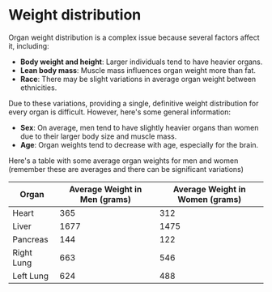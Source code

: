 # Weight distribution

Organ weight distribution is a complex issue because several factors affect it, including:

- **Body weight and height**: Larger individuals tend to have heavier organs.
- **Lean body mass**: Muscle mass influences organ weight more than fat.
- **Race**: There may be slight variations in average organ weight between ethnicities.

Due to these variations, providing a single, definitive weight distribution for every organ is difficult. However,
here's some general information:

- **Sex**: On average, men tend to have slightly heavier organs than women due to their larger body size and muscle
  mass.
- **Age**: Organ weights tend to decrease with age, especially for the brain.

Here's a table with some average organ weights for men and women (remember these are averages and there can be
significant variations)

| Organ	     | Average Weight in Men (grams) | Average Weight in Women (grams) |
|------------|-------------------------------|----------------------------------|
| Heart	  | 365	                          | 312                              |
| Liver	  | 1677	                         | 1475                             |
| Pancreas   | 	144	                         | 122                              |
| Right Lung | 	663                          | 	546                             |
| Left Lung  | 	624	                         | 488                              |
